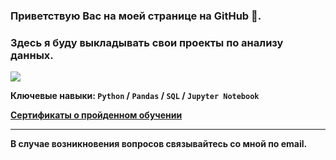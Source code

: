 ### Приветствую Вас на моей странице на GitHub 👋.
### Здесь я буду выкладывать свои проекты по анализу данных.

![](https://komarev.com/ghpvc/?username=AleksandrAntonov7&color=brightgreen)

**Ключевые навыки: `Python` / `Pandas` / `SQL` / `Jupyter Notebook`**


**[Сертификаты о пройденном обучении](https://github.com/AleksandrAntonov7/Certificates#certificates-of-completion-of-training)** 



** **

**В случае возникновения вопросов связывайтесь со мной по email.**


<!--
I’m currently learning at Yandex.Practicum for Data Analyst and also I'm looking for a job as Data Analyst.
**AleksandrAntonov7/AleksandrAntonov7** is a ✨ _special_ ✨ repository because its `README.md` (this file) appears on your GitHub profile.

Here are some ideas to get you started:

- 🔭 I’m currently working on ...
- 🌱 I’m currently learning ...
- 👯 I’m looking to collaborate on ...
- 🤔 I’m looking for help with ...
- 💬 Ask me about ...
- 📫 How to reach me: ...
- 😄 Pronouns: ...
- ⚡ Fun fact: ...
-->
